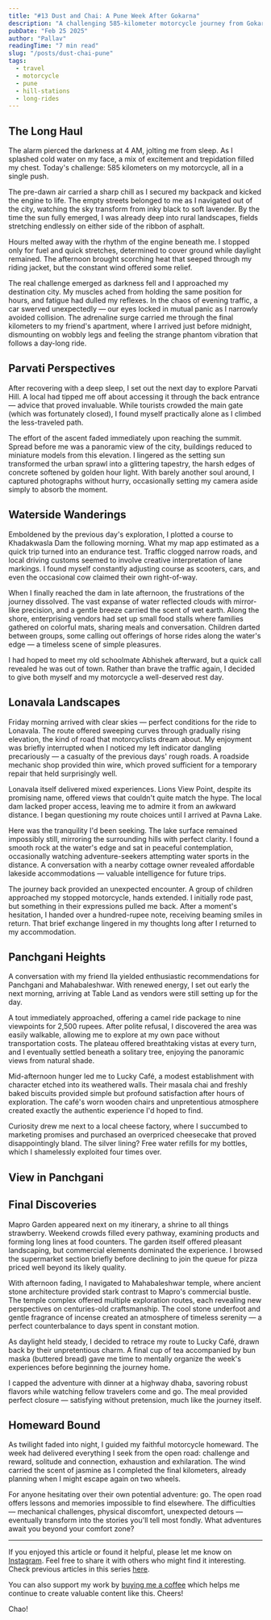 ```yaml
---
title: "#13 Dust and Chai: A Pune Week After Gokarna"
description: "A challenging 585-kilometer motorcycle journey from Gokarna to Pune, followed by explorations of historic hills, serene dams, and mountain getaways, blending adventure with moments of unexpected connection."
pubDate: "Feb 25 2025"
author: "Pallav"
readingTime: "7 min read"
slug: "/posts/dust-chai-pune"
tags:
  - travel
  - motorcycle
  - pune
  - hill-stations
  - long-rides
---
```


## The Long Haul

The alarm pierced the darkness at 4 AM, jolting me from sleep. As I splashed cold water on my face, a mix of excitement and trepidation filled my chest. Today's challenge: 585 kilometers on my motorcycle, all in a single push.

The pre-dawn air carried a sharp chill as I secured my backpack and kicked the engine to life. The empty streets belonged to me as I navigated out of the city, watching the sky transform from inky black to soft lavender. By the time the sun fully emerged, I was already deep into rural landscapes, fields stretching endlessly on either side of the ribbon of asphalt.

Hours melted away with the rhythm of the engine beneath me. I stopped only for fuel and quick stretches, determined to cover ground while daylight remained. The afternoon brought scorching heat that seeped through my riding jacket, but the constant wind offered some relief.

The real challenge emerged as darkness fell and I approached my destination city. My muscles ached from holding the same position for hours, and fatigue had dulled my reflexes. In the chaos of evening traffic, a car swerved unexpectedly — our eyes locked in mutual panic as I narrowly avoided collision. The adrenaline surge carried me through the final kilometers to my friend's apartment, where I arrived just before midnight, dismounting on wobbly legs and feeling the strange phantom vibration that follows a day-long ride.

## Parvati Perspectives

After recovering with a deep sleep, I set out the next day to explore Parvati Hill. A local had tipped me off about accessing it through the back entrance — advice that proved invaluable. While tourists crowded the main gate (which was fortunately closed), I found myself practically alone as I climbed the less-traveled path.

The effort of the ascent faded immediately upon reaching the summit. Spread before me was a panoramic view of the city, buildings reduced to miniature models from this elevation. I lingered as the setting sun transformed the urban sprawl into a glittering tapestry, the harsh edges of concrete softened by golden hour light. With barely another soul around, I captured photographs without hurry, occasionally setting my camera aside simply to absorb the moment.

## Waterside Wanderings

Emboldened by the previous day's exploration, I plotted a course to Khadakwasla Dam the following morning. What my map app estimated as a quick trip turned into an endurance test. Traffic clogged narrow roads, and local driving customs seemed to involve creative interpretation of lane markings. I found myself constantly adjusting course as scooters, cars, and even the occasional cow claimed their own right-of-way.

When I finally reached the dam in late afternoon, the frustrations of the journey dissolved. The vast expanse of water reflected clouds with mirror-like precision, and a gentle breeze carried the scent of wet earth. Along the shore, enterprising vendors had set up small food stalls where families gathered on colorful mats, sharing meals and conversation. Children darted between groups, some calling out offerings of horse rides along the water's edge — a timeless scene of simple pleasures.

I had hoped to meet my old schoolmate Abhishek afterward, but a quick call revealed he was out of town. Rather than brave the traffic again, I decided to give both myself and my motorcycle a well-deserved rest day.

## Lonavala Landscapes

Friday morning arrived with clear skies — perfect conditions for the ride to Lonavala. The route offered sweeping curves through gradually rising elevation, the kind of road that motorcyclists dream about. My enjoyment was briefly interrupted when I noticed my left indicator dangling precariously — a casualty of the previous days' rough roads. A roadside mechanic shop provided thin wire, which proved sufficient for a temporary repair that held surprisingly well.

Lonavala itself delivered mixed experiences. Lions View Point, despite its promising name, offered views that couldn't quite match the hype. The local dam lacked proper access, leaving me to admire it from an awkward distance. I began questioning my route choices until I arrived at Pavna Lake.

Here was the tranquility I'd been seeking. The lake surface remained impossibly still, mirroring the surrounding hills with perfect clarity. I found a smooth rock at the water's edge and sat in peaceful contemplation, occasionally watching adventure-seekers attempting water sports in the distance. A conversation with a nearby cottage owner revealed affordable lakeside accommodations — valuable intelligence for future trips.

The journey back provided an unexpected encounter. A group of children approached my stopped motorcycle, hands extended. I initially rode past, but something in their expressions pulled me back. After a moment's hesitation, I handed over a hundred-rupee note, receiving beaming smiles in return. That brief exchange lingered in my thoughts long after I returned to my accommodation.

## Panchgani Heights

A conversation with my friend Ila yielded enthusiastic recommendations for Panchgani and Mahabaleshwar. With renewed energy, I set out early the next morning, arriving at Table Land as vendors were still setting up for the day.

A tout immediately approached, offering a camel ride package to nine viewpoints for 2,500 rupees. After polite refusal, I discovered the area was easily walkable, allowing me to explore at my own pace without transportation costs. The plateau offered breathtaking vistas at every turn, and I eventually settled beneath a solitary tree, enjoying the panoramic views from natural shade.

Mid-afternoon hunger led me to Lucky Café, a modest establishment with character etched into its weathered walls. Their masala chai and freshly baked biscuits provided simple but profound satisfaction after hours of exploration. The café's worn wooden chairs and unpretentious atmosphere created exactly the authentic experience I'd hoped to find.

Curiosity drew me next to a local cheese factory, where I succumbed to marketing promises and purchased an overpriced cheesecake that proved disappointingly bland. The silver lining? Free water refills for my bottles, which I shamelessly exploited four times over.

## View in Panchgani

## Final Discoveries

Mapro Garden appeared next on my itinerary, a shrine to all things strawberry. Weekend crowds filled every pathway, examining products and forming long lines at food counters. The garden itself offered pleasant landscaping, but commercial elements dominated the experience. I browsed the supermarket section briefly before declining to join the queue for pizza priced well beyond its likely quality.

With afternoon fading, I navigated to Mahabaleshwar temple, where ancient stone architecture provided stark contrast to Mapro's commercial bustle. The temple complex offered multiple exploration routes, each revealing new perspectives on centuries-old craftsmanship. The cool stone underfoot and gentle fragrance of incense created an atmosphere of timeless serenity — a perfect counterbalance to days spent in constant motion.

As daylight held steady, I decided to retrace my route to Lucky Café, drawn back by their unpretentious charm. A final cup of tea accompanied by bun maska (buttered bread) gave me time to mentally organize the week's experiences before beginning the journey home.

I capped the adventure with dinner at a highway dhaba, savoring robust flavors while watching fellow travelers come and go. The meal provided perfect closure — satisfying without pretension, much like the journey itself.

## Homeward Bound

As twilight faded into night, I guided my faithful motorcycle homeward. The week had delivered everything I seek from the open road: challenge and reward, solitude and connection, exhaustion and exhilaration. The wind carried the scent of jasmine as I completed the final kilometers, already planning when I might escape again on two wheels.

For anyone hesitating over their own potential adventure: go. The open road offers lessons and memories impossible to find elsewhere. The difficulties — mechanical challenges, physical discomfort, unexpected detours — eventually transform into the stories you'll tell most fondly. What adventures await you beyond your comfort zone?

---

If you enjoyed this article or found it helpful, please let me know on [Instagram](https://www.instagram.com/pallav_jha26/). Feel free to share it with others who might find it interesting. Check previous articles in this series [here](/blog).

You can also support my work by [buying me a coffee](https://buymeacoffee.com/pallavjha) which helps me continue to create valuable content like this. Cheers!

Chao!